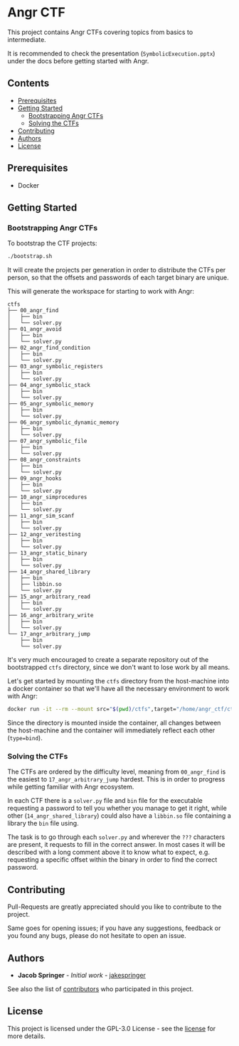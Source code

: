 # Angr CTF

This project contains Angr CTFs covering topics from basics to intermediate.

It is recommended to check the presentation (`SymbolicExecution.pptx`) under the docs before getting started with Angr.

## Contents

- [Prerequisites](#prerequisites)
- [Getting Started](#getting-started)
  * [Bootstrapping Angr CTFs](#bootstrapping-angr-ctfs)
  * [Solving the CTFs](#solving-the-ctfs)
- [Contributing](#contributing)
- [Authors](#authors)
- [License](#license)


## Prerequisites

- Docker

## Getting Started

### Bootstrapping Angr CTFs

To bootstrap the CTF projects:
```sh
./bootstrap.sh
```

It will create the projects per generation in order to distribute the CTFs per person, so that the offsets and passwords of each target binary are unique.

This will generate the workspace for starting to work with Angr:
```
ctfs
├── 00_angr_find
│   ├── bin
│   └── solver.py
├── 01_angr_avoid
│   ├── bin
│   └── solver.py
├── 02_angr_find_condition
│   ├── bin
│   └── solver.py
├── 03_angr_symbolic_registers
│   ├── bin
│   └── solver.py
├── 04_angr_symbolic_stack
│   ├── bin
│   └── solver.py
├── 05_angr_symbolic_memory
│   ├── bin
│   └── solver.py
├── 06_angr_symbolic_dynamic_memory
│   ├── bin
│   └── solver.py
├── 07_angr_symbolic_file
│   ├── bin
│   └── solver.py
├── 08_angr_constraints
│   ├── bin
│   └── solver.py
├── 09_angr_hooks
│   ├── bin
│   └── solver.py
├── 10_angr_simprocedures
│   ├── bin
│   └── solver.py
├── 11_angr_sim_scanf
│   ├── bin
│   └── solver.py
├── 12_angr_veritesting
│   ├── bin
│   └── solver.py
├── 13_angr_static_binary
│   ├── bin
│   └── solver.py
├── 14_angr_shared_library
│   ├── bin
│   ├── libbin.so
│   └── solver.py
├── 15_angr_arbitrary_read
│   ├── bin
│   └── solver.py
├── 16_angr_arbitrary_write
│   ├── bin
│   └── solver.py
└── 17_angr_arbitrary_jump
    ├── bin
    └── solver.py
```

It's very much encouraged to create a separate repository out of the bootstrapped `ctfs` directory, since we don't want to lose work by all means.

Let's get started by mounting the `ctfs` directory from the host-machine into a docker container so that we'll have all the necessary environment to work with Angr:
```sh
docker run -it --rm --mount src="$(pwd)/ctfs",target="/home/angr_ctf/ctfs",type=bind --name angr_ctf angr_ctf
```

Since the directory is mounted inside the container, all changes between the host-machine and the container will immediately reflect each other (`type=bind`).


### Solving the CTFs

The CTFs are ordered by the difficulty level, meaning from `00_angr_find` is the easiest to `17_angr_arbitrary_jump` hardest. This is in order to progress while getting familiar with Angr ecosystem.

In each CTF there is a `solver.py` file and `bin` file for the executable requesting a password to tell you whether you manage to get it right, while other (`14_angr_shared_library`) could also have a `libbin.so` file containing a library the `bin` file using.

The task is to go through each `solver.py` and wherever the `???` characters are present, it requests to fill in the correct answer. In most cases it will be described with a long comment above it to know what to expect, e.g. requesting a specific offset within the binary in order to find the correct password.

## Contributing

Pull-Requests are greatly appreciated should you like to contribute to the project.

Same goes for opening issues; if you have any suggestions, feedback or you found any bugs, please do not hesitate to open an issue.

## Authors

* **Jacob Springer** - *Initial work* - [jakespringer](https://github.com/jakespringer)

See also the list of [contributors](https://github.com/giladreich/angr_ctf/graphs/contributors) who participated in this project.

## License

This project is licensed under the GPL-3.0 License - see the [license](/LICENSE) for more details.

